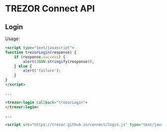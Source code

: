 TREZOR Connect API
==================

Login
-----

Usage:

```html
<script type="text/javascript">
function trezorLogin(response) {
	if (response.success) {
		alert(JSON.stringify(response));
	} else {
		alert('failure');
	}
}
</script>

...

<trezor:login callback="trezorLogin">
</trezor:login>

...

<script src="https://trezor.github.io/connect/login.js" type="text/javascript"></script>
```

